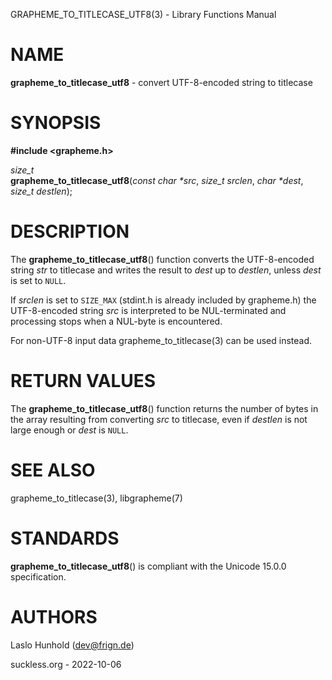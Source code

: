 GRAPHEME\_TO\_TITLECASE\_UTF8(3) - Library Functions Manual

# NAME

**grapheme\_to\_titlecase\_utf8** - convert UTF-8-encoded string to titlecase

# SYNOPSIS

**#include <grapheme.h>**

*size\_t*  
**grapheme\_to\_titlecase\_utf8**(*const char \*src*, *size\_t srclen*, *char \*dest*, *size\_t destlen*);

# DESCRIPTION

The
**grapheme\_to\_titlecase\_utf8**()
function converts the UTF-8-encoded string
*str*
to titlecase and writes the result to
*dest*
up to
*destlen*,
unless
*dest*
is set to
`NULL`.

If
*srclen*
is set to
`SIZE_MAX`
(stdint.h is already included by grapheme.h) the UTF-8-encoded string
*src*
is interpreted to be NUL-terminated and processing stops when a
NUL-byte is encountered.

For non-UTF-8 input data
grapheme\_to\_titlecase(3)
can be used instead.

# RETURN VALUES

The
**grapheme\_to\_titlecase\_utf8**()
function returns the number of bytes in the array resulting
from converting
*src*
to titlecase, even if
*destlen*
is not large enough or
*dest*
is
`NULL`.

# SEE ALSO

grapheme\_to\_titlecase(3),
libgrapheme(7)

# STANDARDS

**grapheme\_to\_titlecase\_utf8**()
is compliant with the Unicode 15.0.0 specification.

# AUTHORS

Laslo Hunhold ([dev@frign.de](mailto:dev@frign.de))

suckless.org - 2022-10-06
